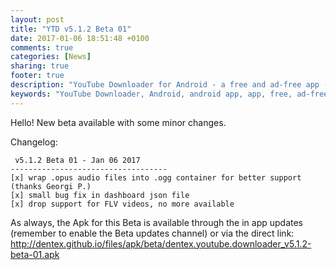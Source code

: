 ```yaml
---
layout: post
title: "YTD v5.1.2 Beta 01"
date: 2017-01-06 18:51:48 +0100
comments: true
categories: [News]
sharing: true
footer: true
description: "YouTube Downloader for Android - a free and ad-free app - new version"
keywords: "YouTube Downloader, Android, android app, app, free, ad-free, no ads, dentex, XDA, XDA_dentex, twidentex, YouTube, downloader, FFmpeg, audio, music, video, extraction, mp3, easy, dentex, 1080p, 720p, 480p, HD, 4K, 3gp, webm, mp4, m4a, ogg, opus, 360°, 3D"
---
```

Hello!
New beta available with some minor changes.

Changelog:

     v5.1.2 Beta 01 - Jan 06 2017
    -----------------------------------
    [x] wrap .opus audio files into .ogg container for better support (thanks Georgi P.)
    [x] small bug fix in dashboard json file
    [x] drop support for FLV videos, no more available

As always, the Apk for this Beta is available through the in app updates (remember to enable the Beta updates channel) or via the direct link:    
http://dentex.github.io/files/apk/beta/dentex.youtube.downloader_v5.1.2-beta-01.apk
